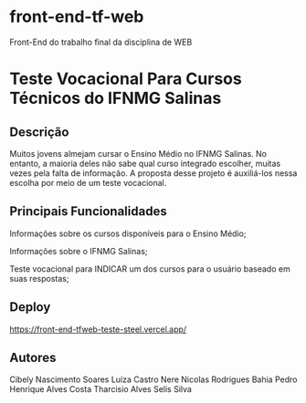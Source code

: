 # front-end-tf-web
Front-End do trabalho final da disciplina de WEB

# Teste Vocacional Para Cursos Técnicos do IFNMG Salinas

## Descrição
Muitos jovens almejam cursar o Ensino Médio no IFNMG Salinas. 
No entanto, a maioria deles não sabe qual curso integrado 
escolher, muitas vezes pela falta de informação. A proposta
desse projeto é auxiliá-los nessa escolha por meio de um 
teste vocacional.

## Principais Funcionalidades
Informações sobre os cursos disponíveis para o Ensino Médio;

Informações sobre o IFNMG Salinas;

Teste vocacional para INDICAR um dos cursos para o usuário
baseado em suas respostas;

## Deploy
https://front-end-tfweb-teste-steel.vercel.app/

## Autores
Cibely Nascimento Soares
Luíza Castro Nere
Nicolas Rodrigues Bahia
Pedro Henrique Alves Costa
Tharcisio Alves Selis Silva
